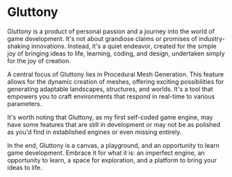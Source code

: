# Gluttony

Gluttony is a product of personal passion and a journey into the world of game development. It's not about grandiose claims or promises of industry-shaking innovations. Instead, it's a quiet endeavor, created for the simple joy of bringing ideas to life, learning, coding, and design, undertaken simply for the joy of creation.

A central focus of Gluttony lies in Procedural Mesh Generation. This feature allows for the dynamic creation of meshes, offering exciting possibilities for generating adaptable landscapes, structures, and worlds. It's a tool that empowers you to craft environments that respond in real-time to various parameters.

It's worth noting that Gluttony, as my first self-coded game engine, may have some features that are still in development or may not be as polished as you'd find in established engines or even missing entirely. 

In the end, Gluttony is a canvas, a playground, and an opportunity to learn game development. Embrace it for what it is: an imperfect engine, an opportunity to learn, a space for exploration, and a platform to bring your ideas to life.

